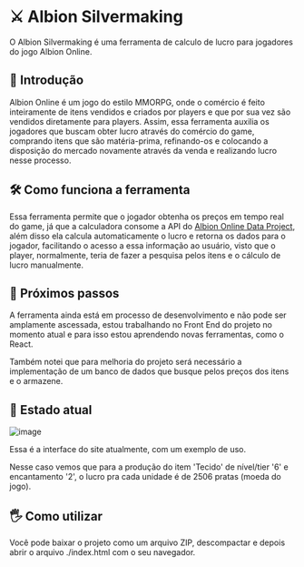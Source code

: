 # ⚔ Albion Silvermaking

O Albion Silvermaking é uma ferramenta de calculo de lucro para jogadores do jogo Albion Online.

## 📖 Introdução

Albion Online é um jogo do estilo MMORPG, onde o comércio é feito inteiramente de itens vendidos e criados por players e que por sua vez são vendidos diretamente para players. Assim, essa ferramenta auxilia os jogadores que buscam obter lucro através do comércio do game, comprando itens que são matéria-prima, refinando-os e colocando a disposição do mercado novamente através da venda e realizando lucro nesse processo.

## 🛠 Como funciona a ferramenta

Essa ferramenta permite que o jogador obtenha os preços em tempo real do game, já que a calculadora consome a API do [Albion Online Data Project](https://www.albion-online-data.com), além disso ela calcula automaticamente o lucro e retorna os dados para o jogador, facilitando o acesso a essa informação ao usuário, visto que o player, normalmente, teria de fazer a pesquisa pelos itens e o cálculo de lucro manualmente.

## 📅 Próximos passos

A ferramenta ainda está em processo de desenvolvimento e não pode ser amplamente ascessada, estou trabalhando no Front End do projeto no momento atual e para isso estou aprendendo novas ferramentas, como o React. 

Também notei que para melhoria do projeto será necessário a implementação de um banco de dados que busque pelos preços dos itens e o armazene.

## 🔷 Estado atual

![image](https://github.com/bito-wdti/albion-ref-calc/assets/38531807/f87c5647-e34f-4972-8ecd-a58c83a9483b)

Essa é a interface do site atualmente, com um exemplo de uso. 

Nesse caso vemos que para a produção do item 'Tecido' de nível/tier '6' e encantamento '2', o lucro pra cada unidade é de 2506 pratas (moeda do jogo).

## 🖐 Como utilizar

Você pode baixar o projeto como um arquivo ZIP, descompactar e depois abrir o arquivo ./index.html com o seu navegador.
